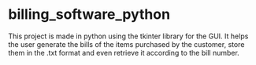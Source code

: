 # billing_software_python

This project is made in python using the tkinter library for the GUI. It helps the user generate the bills of the items purchased by the customer, store them in the .txt format and even retrieve it according to the bill number.
